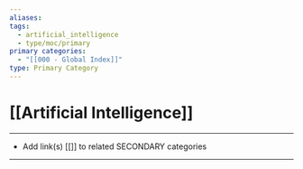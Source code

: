 ```yaml
---
aliases:
tags:
  - artificial_intelligence
  - type/moc/primary
primary categories:
  - "[[000 - Global Index]]"
type: Primary Category
---
```

# [[Artificial Intelligence]]

***

* Add link(s) [[]] to related SECONDARY categories

***

